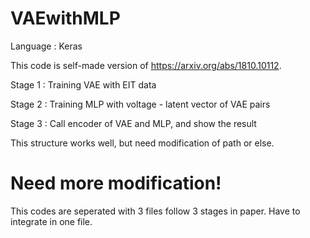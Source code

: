 # VAEwithMLP

Language : Keras

This code is self-made version of https://arxiv.org/abs/1810.10112.

Stage 1 : Training VAE with EIT data

Stage 2 : Training MLP with voltage - latent vector of VAE pairs

Stage 3 : Call encoder of VAE and MLP, and show the result

This structure works well, but need modification of path or else.

# Need more modification!

This codes are seperated with 3 files follow 3 stages in paper. Have to integrate in one file.
